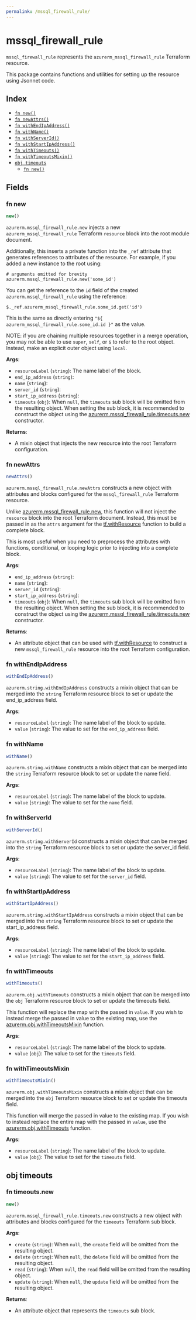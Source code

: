 ```yaml
---
permalink: /mssql_firewall_rule/
---
```


# mssql_firewall_rule

`mssql_firewall_rule` represents the `azurerm_mssql_firewall_rule` Terraform resource.



This package contains functions and utilities for setting up the resource using Jsonnet code.


## Index

* [`fn new()`](#fn-new)
* [`fn newAttrs()`](#fn-newattrs)
* [`fn withEndIpAddress()`](#fn-withendipaddress)
* [`fn withName()`](#fn-withname)
* [`fn withServerId()`](#fn-withserverid)
* [`fn withStartIpAddress()`](#fn-withstartipaddress)
* [`fn withTimeouts()`](#fn-withtimeouts)
* [`fn withTimeoutsMixin()`](#fn-withtimeoutsmixin)
* [`obj timeouts`](#obj-timeouts)
  * [`fn new()`](#fn-timeoutsnew)

## Fields

### fn new

```ts
new()
```


`azurerm.mssql_firewall_rule.new` injects a new `azurerm_mssql_firewall_rule` Terraform `resource`
block into the root module document.

Additionally, this inserts a private function into the `_ref` attribute that generates references to attributes of the
resource. For example, if you added a new instance to the root using:

    # arguments omitted for brevity
    azurerm.mssql_firewall_rule.new('some_id')

You can get the reference to the `id` field of the created `azurerm.mssql_firewall_rule` using the reference:

    $._ref.azurerm_mssql_firewall_rule.some_id.get('id')

This is the same as directly entering `"${ azurerm_mssql_firewall_rule.some_id.id }"` as the value.

NOTE: if you are chaining multiple resources together in a merge operation, you may not be able to use `super`, `self`,
or `$` to refer to the root object. Instead, make an explicit outer object using `local`.

**Args**:
  - `resourceLabel` (`string`): The name label of the block.
  - `end_ip_address` (`string`): 
  - `name` (`string`): 
  - `server_id` (`string`): 
  - `start_ip_address` (`string`): 
  - `timeouts` (`obj`):  When `null`, the `timeouts` sub block will be omitted from the resulting object. When setting the sub block, it is recommended to construct the object using the [azurerm.mssql_firewall_rule.timeouts.new](#fn-mssqlfirewallruletimeoutsnew) constructor.

**Returns**:
- A mixin object that injects the new resource into the root Terraform configuration.


### fn newAttrs

```ts
newAttrs()
```


`azurerm.mssql_firewall_rule.newAttrs` constructs a new object with attributes and blocks configured for the `mssql_firewall_rule`
Terraform resource.

Unlike [azurerm.mssql_firewall_rule.new](#fn-mssqlfirewallrulenew), this function will not inject the `resource`
block into the root Terraform document. Instead, this must be passed in as the `attrs` argument for the
[tf.withResource](https://github.com/tf-libsonnet/core/tree/main/docs#fn-withresource) function to build a complete block.

This is most useful when you need to preprocess the attributes with functions, conditional, or looping logic prior to
injecting into a complete block.

**Args**:
  - `end_ip_address` (`string`): 
  - `name` (`string`): 
  - `server_id` (`string`): 
  - `start_ip_address` (`string`): 
  - `timeouts` (`obj`):  When `null`, the `timeouts` sub block will be omitted from the resulting object. When setting the sub block, it is recommended to construct the object using the [azurerm.mssql_firewall_rule.timeouts.new](#fn-mssqlfirewallruletimeoutsnew) constructor.

**Returns**:
  - An attribute object that can be used with [tf.withResource](https://github.com/tf-libsonnet/core/tree/main/docs#fn-withresource) to construct a new `mssql_firewall_rule` resource into the root Terraform configuration.


### fn withEndIpAddress

```ts
withEndIpAddress()
```

`azurerm.string.withEndIpAddress` constructs a mixin object that can be merged into the `string`
Terraform resource block to set or update the end_ip_address field.



**Args**:
  - `resourceLabel` (`string`): The name label of the block to update.
  - `value` (`string`): The value to set for the `end_ip_address` field.


### fn withName

```ts
withName()
```

`azurerm.string.withName` constructs a mixin object that can be merged into the `string`
Terraform resource block to set or update the name field.



**Args**:
  - `resourceLabel` (`string`): The name label of the block to update.
  - `value` (`string`): The value to set for the `name` field.


### fn withServerId

```ts
withServerId()
```

`azurerm.string.withServerId` constructs a mixin object that can be merged into the `string`
Terraform resource block to set or update the server_id field.



**Args**:
  - `resourceLabel` (`string`): The name label of the block to update.
  - `value` (`string`): The value to set for the `server_id` field.


### fn withStartIpAddress

```ts
withStartIpAddress()
```

`azurerm.string.withStartIpAddress` constructs a mixin object that can be merged into the `string`
Terraform resource block to set or update the start_ip_address field.



**Args**:
  - `resourceLabel` (`string`): The name label of the block to update.
  - `value` (`string`): The value to set for the `start_ip_address` field.


### fn withTimeouts

```ts
withTimeouts()
```

`azurerm.obj.withTimeouts` constructs a mixin object that can be merged into the `obj`
Terraform resource block to set or update the timeouts field.

This function will replace the map with the passed in `value`. If you wish to instead merge the
passed in value to the existing map, use the [azurerm.obj.withTimeoutsMixin](TODO) function.

**Args**:
  - `resourceLabel` (`string`): The name label of the block to update.
  - `value` (`obj`): The value to set for the `timeouts` field.


### fn withTimeoutsMixin

```ts
withTimeoutsMixin()
```

`azurerm.obj.withTimeoutsMixin` constructs a mixin object that can be merged into the `obj`
Terraform resource block to set or update the timeouts field.

This function will merge the passed in value to the existing map. If you wish
to instead replace the entire map with the passed in `value`, use the [azurerm.obj.withTimeouts](TODO)
function.


**Args**:
  - `resourceLabel` (`string`): The name label of the block to update.
  - `value` (`obj`): The value to set for the `timeouts` field.


## obj timeouts



### fn timeouts.new

```ts
new()
```


`azurerm.mssql_firewall_rule.timeouts.new` constructs a new object with attributes and blocks configured for the `timeouts`
Terraform sub block.



**Args**:
  - `create` (`string`):  When `null`, the `create` field will be omitted from the resulting object.
  - `delete` (`string`):  When `null`, the `delete` field will be omitted from the resulting object.
  - `read` (`string`):  When `null`, the `read` field will be omitted from the resulting object.
  - `update` (`string`):  When `null`, the `update` field will be omitted from the resulting object.

**Returns**:
  - An attribute object that represents the `timeouts` sub block.
